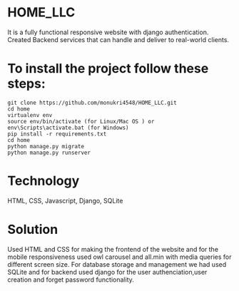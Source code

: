 # HOME_LLC


It is a fully functional responsive website with django authentication. Created Backend services that can handle and deliver to real-world clients.

# To install the project follow these steps:
    git clone https://github.com/monukri4548/HOME_LLC.git
    cd home
    virtualenv env
    source env/bin/activate (for Linux/Mac OS ) or env\Scripts\activate.bat (for Windows)
    pip install -r requirements.txt
    cd home
    python manage.py migrate
    python manage.py runserver

# Technology

HTML, CSS, Javascript, Django, SQLite

# Solution

Used HTML and CSS for making the frontend of the website and for the mobile responsiveness used owl carousel and all.min with media queries for different screen size. For database storage and management we had used SQLite and for backend used django for the user authenciation,user creation and forget password functionality.
